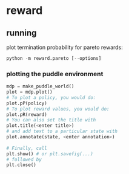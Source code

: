 # reward

## running
plot termination probability for pareto rewards:
```python
python -m reward.pareto [--options]
```

### plotting the puddle environment
```python
mdp = make_puddle_world()
plot = mdp.plot()
# To plot a policy, you would do:
plot.pP(policy)
# To plot reward values, you would do:
plot.pR(reward)
# You can also set the title with 
plot.title(<enter title>)
# and add text to a particular state with
plot.annotate(state, <enter annotation>)
 
# Finally, call 
plt.show() # or plt.savefig(...)
# followed by 
plt.close()
```